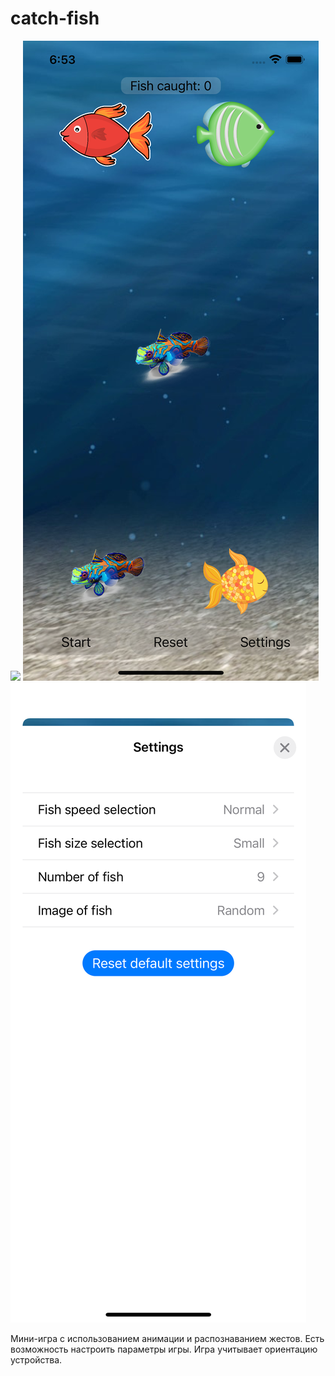 # catch-fish

<img src="/Source/game.gif"> <img src="/Source/start.png"> <img src="/Source/settings.png">

Мини-игра с использованием анимации и распознаванием жестов. Есть возможность настроить параметры игры. Игра учитывает ориентацию устройства.
